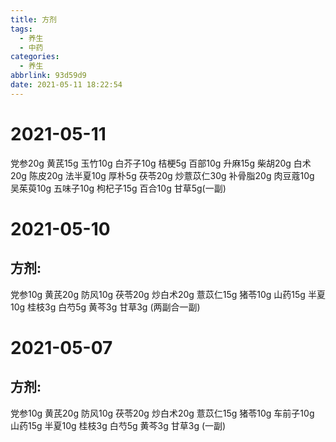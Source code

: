 ```yaml
---
title: 方剂
tags:
  - 养生
  - 中药
categories:
  - 养生
abbrlink: 93d59d9
date: 2021-05-11 18:22:54
---
```


# 2021-05-11

党参20g  黄芪15g  玉竹10g  白芥子10g  桔梗5g  百部10g  升麻15g  柴胡20g 白术20g  陈皮20g  法半夏10g  厚朴5g 茯苓20g  炒薏苡仁30g  补骨脂20g  肉豆蔻10g  吴茱萸10g  五味子10g  枸杞子15g  百合10g  甘草5g(一副)

# 2021-05-10

## 方剂:

党参10g  黄芪20g  防风10g  茯苓20g  炒白术20g   薏苡仁15g   猪苓10g   山药15g  半夏10g  桂枝3g 白芍5g   黄芩3g   甘草3g (两副合一副)

# 2021-05-07

## 方剂:

党参10g  黄芪20g  防风10g  茯苓20g  炒白术20g   薏苡仁15g   猪苓10g  车前子10g 山药15g  半夏10g  桂枝3g 白芍5g   黄芩3g   甘草3g (一副)
